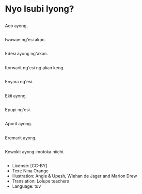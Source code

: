 # Nyo Isubi Iyong?

##
Aeo ayong.

##
Iwawae ng'esi akan.

##
Edesi ayong ng'akan.

##
Itorwarit ng'esi ng'akan keng.

##
Enyara ng'esi.

##
Ekii ayong.

##
Epupi ng'esi.

##
Aporit ayong.

##
Eremarit ayong.

##
Kewokit ayong imotoka niichi.

##
* License: [CC-BY]
* Text: Nina Orange
* Illustration: Angie & Upesh, Wiehan de Jager and Marion Drew
* Translation: Lolupe teachers
* Language: tuv
